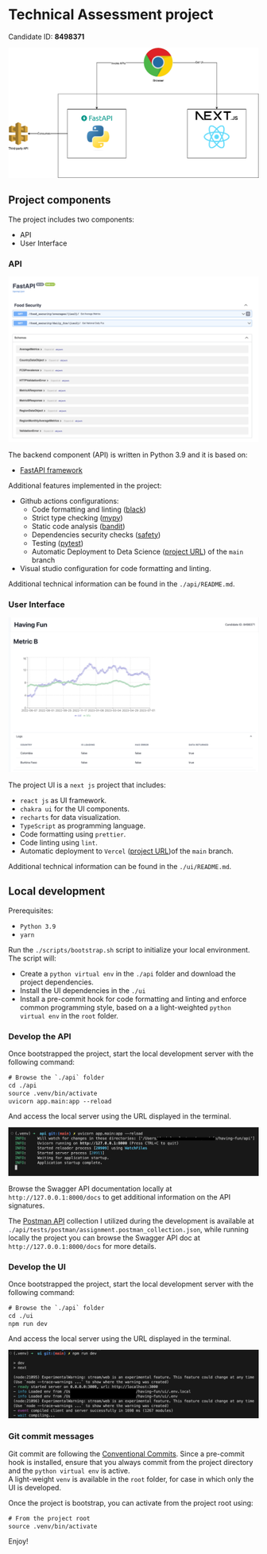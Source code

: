 
# Technical Assessment project 
Candidate ID: **8498371**

![Architecture](./img/architecture.png)

## Project components
The project includes two components:
- API
- User Interface

### API
![api](./img/api.png)

The backend component (API) is written in Python 3.9 and it is based on:
- [FastAPI framework](https://fastapi.tiangolo.com/)

Additional features implemented in the project:
- Github actions configurations:
  - Code formatting and linting ([black](https://pypi.org/project/black/))
  - Strict type checking ([mypy](https://pypi.org/project/mypy/))
  - Static code analysis ([bandit](https://pypi.org/project/bandit/))
  - Dependencies security checks ([safety](https://pypi.org/project/safety/))
  - Testing ([pytest](https://pypi.org/project/pytest/))
  - Automatic Deployment to Deta Science ([project URL](https://havingfun-1-s6152278.deta.app/docs)) of the `main` branch
- Visual studio configuration for code formatting and linting.

Additional technical information can be found in the `./api/README.md`.

### User Interface
![ui](./img/ui.png)

The project UI is a `next js` project that includes:
- `react js` as UI framework.
- `chakra ui` for the UI components.
- `recharts` for data visualization.
- `TypeScript` as programming language.
- Code formatting using `prettier`.
- Code linting using `lint`.
- Automatic deployment to `Vercel` ([project URL](https://having-fun.vercel.app/))of the `main` branch. 

Additional technical information can be found in the `./ui/README.md`.

## Local development

Prerequisites:
- `Python 3.9`
- `yarn`

Run the `./scripts/bootstrap.sh` script to initialize your local environment. The script will:
- Create a `python virtual env` in the `./api` folder and download the project dependencies.
- Install the UI dependencies in the `./ui`
- Install a pre-commit hook for code formatting and linting and enforce common programming style, based on a a light-weighted `python virtual env` in the `root` folder.


### Develop the API
Once bootstrapped the project, start the local development server with the following command:

```
# Browse the `./api` folder
cd ./api
source .venv/bin/activate
uvicorn app.main:app --reload
```

And access the local server using the URL displayed in the terminal. 

![dev-server-api](./img/dev-server-api.png)

Browse the Swagger API documentation locally at `http://127.0.0.1:8000/docs` to get additional information on the API signatures. 

The [Postman API](https://www.postman.com/) collection I utilized during the development is available at `./api/tests/postman/assignment.postman_collection.json`, while running locally the project you can browse the Swagger API doc at `http://127.0.0.1:8000/docs` for more details.

### Develop the UI
Once bootstrapped the project, start the local development server with the following command:

```
# Browse the `./api` folder
cd ./ui
npm run dev
```

And access the local server using the URL displayed in the terminal. 

![dev-server-ui](./img/dev-server-ui.png)

### Git commit messages
Git commit are following the [Conventional Commits](https://www.conventionalcommits.org/en/v1.0.0/).
Since a pre-commit hook is installed, ensure that you always commit from the project directory and the `python virtual env` is active.  
A light-weight `venv` is available in the `root` folder, for case in which only the UI is developed. 

Once the project is bootstrap, you can activate from the project root using:

```
# From the project root
source .venv/bin/activate
```

Enjoy!